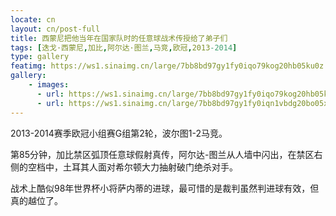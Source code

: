 ```yaml
---
locate: cn
layout: cn/post-full
title: 西蒙尼把他当年在国家队时的任意球战术传授给了弟子们
tags: [迭戈·西蒙尼,加比,阿尔达·图兰,马竞,欧冠,2013-2014]
type: gallery
featimg: https://ws1.sinaimg.cn/large/7bb8bd97gy1fy0iqo79kog20hb05ku0z.gif
gallery:
    - images:
      - url: https://ws1.sinaimg.cn/large/7bb8bd97gy1fy0iqo79kog20hb05ku0z.gif
      - url: https://ws1.sinaimg.cn/large/7bb8bd97gy1fy0iqn1vbdg20bo05xu0z.gif
---
```


2013-2014赛季欧冠小组赛G组第2轮，波尔图1-2马竞。

第85分钟，加比禁区弧顶任意球假射真传，阿尔达-图兰从人墙中闪出，在禁区右侧的空档中，土耳其人面对希尔顿大力抽射破门绝杀对手。

战术上酷似98年世界杯小将萨内蒂的进球，最可惜的是裁判虽然判进球有效，但真的越位了。